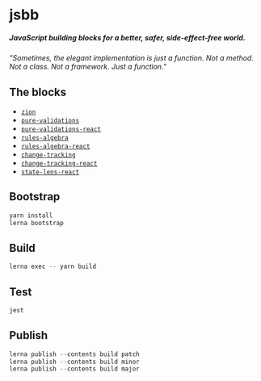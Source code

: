 # jsbb
##### JavaScript building blocks for a better, safer, side-effect-free world.

*"Sometimes, the elegant implementation is just a function. Not a method. Not a class. Not a framework. Just a function."*

## The blocks
  - [`zion`](./packages/zion#readme)
  - [`pure-validations`](./packages/pure-validations#readme)
  - [`pure-validations-react`](./packages/pure-validations-react#readme)
  - [`rules-algebra`](./packages/rules-algebra#readme)
  - [`rules-algebra-react`](./packages/rules-algebra-react#readme)
  - [`change-tracking`](./packages/change-tracking#readme)
  - [`change-tracking-react`](./packages/change-tracking-react#readme)
  - [`state-lens-react`](./packages/state-lens-react#readme)

## Bootstrap
```javascript
yarn install
lerna bootstrap
```

## Build
```javascript
lerna exec -- yarn build
```

## Test
```javascript
jest
```

## Publish
```javascript
lerna publish --contents build patch
lerna publish --contents build minor
lerna publish --contents build major
``` 